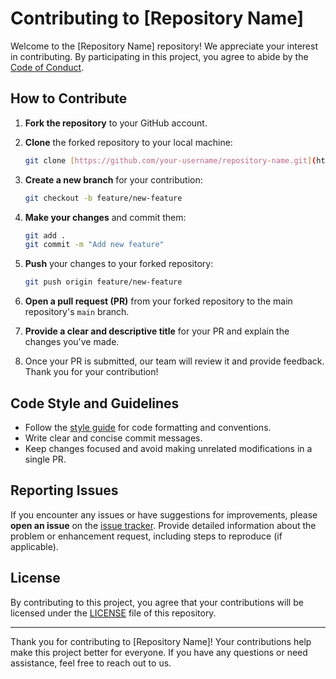 # Contributing to [Repository Name]

Welcome to the [Repository Name] repository! We appreciate your interest in contributing. By participating in this project, you agree to abide by the [Code of Conduct](./CODE_OF_CONDUCT.md).

## How to Contribute

1. **Fork the repository** to your GitHub account.
2. **Clone** the forked repository to your local machine:
    ```bash
    git clone [https://github.com/your-username/repository-name.git](https://github.com/VERSO-UVM/ORCA.git)
    ```

3. **Create a new branch** for your contribution:
    ```bash
    git checkout -b feature/new-feature
    ```

4. **Make your changes** and commit them:
    ```bash
    git add .
    git commit -m "Add new feature"
    ```

5. **Push** your changes to your forked repository:
    ```bash
    git push origin feature/new-feature
    ```

6. **Open a pull request (PR)** from your forked repository to the main repository's `main` branch.
7. **Provide a clear and descriptive title** for your PR and explain the changes you've made.
8. Once your PR is submitted, our team will review it and provide feedback. Thank you for your contribution!

## Code Style and Guidelines

- Follow the [style guide](./STYLE_GUIDE.md) for code formatting and conventions.
- Write clear and concise commit messages.
- Keep changes focused and avoid making unrelated modifications in a single PR.

## Reporting Issues

If you encounter any issues or have suggestions for improvements, please **open an issue** on the [issue tracker]([https://github.com/organization/repository-name/issues](https://github.com/VERSO-UVM/ORCA/issues)). Provide detailed information about the problem or enhancement request, including steps to reproduce (if applicable).

## License

By contributing to this project, you agree that your contributions will be licensed under the [LICENSE](./LICENSE) file of this repository.

---

Thank you for contributing to [Repository Name]! Your contributions help make this project better for everyone. If you have any questions or need assistance, feel free to reach out to us.
